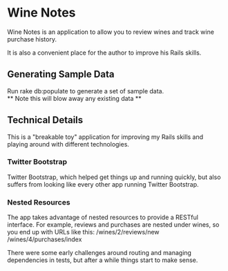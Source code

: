 # Wine Notes
Wine Notes is an application to allow you to review wines and track wine purchase history.

It is also a convenient place for the author to improve his Rails skills.  

## Generating Sample Data
Run rake db:populate to generate a set of sample data.  
** Note this will blow away any existing data **

## Technical Details
This is a "breakable toy" application for improving my Rails skills and playing around with different technologies.

### Twitter Bootstrap
Twitter Bootstrap, which helped get things up and running quickly, but also suffers from looking like every other app running Twitter Bootstrap.

### Nested Resources
The app takes advantage of nested resources to provide a RESTful interface.  For example, reviews and purchases are nested under wines, so you end up with URLs like this:
/wines/2/reviews/new
/wines/4/purchases/index

There were some early challenges around routing and managing dependencies in tests, but after a while things start to make sense.

